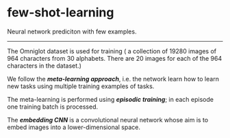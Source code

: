 # few-shot-learning

Neural network prediciton with few examples.

_____

The Omniglot dataset is used for training ( a collection of 19280 images of 964 characters from 30 alphabets. There are 20 images for each of the 964 characters in the dataset.)

We follow the ***meta-learning approach***, i.e. the network learn how to learn new tasks using multiple training examples of tasks.

The meta-learning is performed using ***episodic training***; in each episode one training batch is processed.

The ***embedding CNN*** is a convolutional neural network whose aim is to embed images into a lower-dimensional space.
